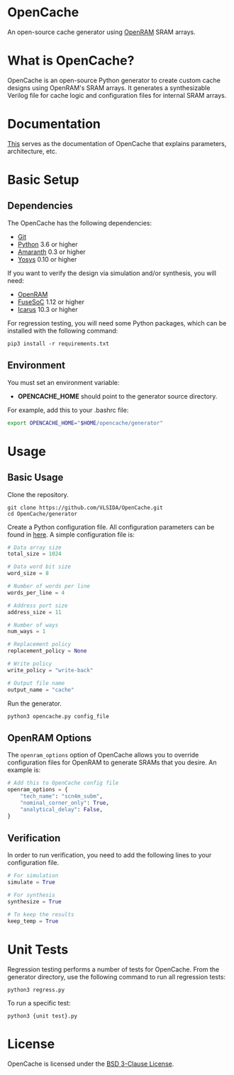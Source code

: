 # OpenCache
An open-source cache generator using [OpenRAM] SRAM arrays.

# What is OpenCache?
OpenCache is an open-source Python generator to create custom cache designs using OpenRAM's SRAM arrays.
It generates a synthesizable Verilog file for cache logic and configuration files for internal SRAM arrays.

# Documentation
[This](./docs/Overview.rst) serves as the documentation of OpenCache that explains parameters, architecture, etc.

# Basic Setup
## Dependencies
The OpenCache has the following dependencies:
+ [Git]
+ [Python] 3.6 or higher
+ [Amaranth] 0.3 or higher
+ [Yosys] 0.10 or higher

If you want to verify the design via simulation and/or synthesis, you will need:
+ [OpenRAM]
+ [FuseSoC] 1.12 or higher
+ [Icarus] 10.3 or higher

For regression testing, you will need some Python packages, which can be installed with the following command:
```
pip3 install -r requirements.txt
```

## Environment
You must set an environment variable: 
+ **OPENCACHE\_HOME** should point to the generator source directory. 

For example, add this to your .bashrc file:

```bash
export OPENCACHE_HOME="$HOME/opencache/generator"
```

# Usage
## Basic Usage
Clone the repository.
```
git clone https://github.com/VLSIDA/OpenCache.git
cd OpenCache/generator
```
Create a Python configuration file. All configuration parameters can be found in [here](./docs/Parameter.rst).
A simple configuration file is:
```python
# Data array size
total_size = 1024

# Data word bit size
word_size = 8

# Number of words per line
words_per_line = 4

# Address port size
address_size = 11

# Number of ways
num_ways = 1

# Replacement policy
replacement_policy = None

# Write policy
write_policy = "write-back"

# Output file name
output_name = "cache"
```
Run the generator.
```
python3 opencache.py config_file
```

## OpenRAM Options
The `openram_options` option of OpenCache allows you to override configuration files for OpenRAM to generate SRAMs that you desire. An example is:
```python
# Add this to OpenCache config file
openram_options = {
    "tech_name": "scn4m_subm",
    "nominal_corner_only": True,
    "analytical_delay": False,
}
```

## Verification
In order to run verification, you need to add the following lines to your configuration file.
```python
# For simulation
simulate = True

# For synthesis
synthesize = True

# To keep the results
keep_temp = True
```

# Unit Tests
Regression testing performs a number of tests for OpenCache. From the generator directory, use the following command to run all regression tests:
```
python3 regress.py
```
To run a specific test:
```
python3 {unit test}.py
```

# License
OpenCache is licensed under the [BSD 3-Clause License](LICENSE).

<!-- Links -->

[Git]:      https://git-scm.com/
[Python]:   https://www.python.org/
[OpenRAM]:  https://github.com/VLSIDA/OpenRAM
[FuseSoC]:  https://github.com/olofk/fusesoc
[Icarus]:   https://github.com/steveicarus/iverilog
[Yosys]:    https://github.com/YosysHQ/yosys
[Amaranth]: https://github.com/amaranth-lang/amaranth